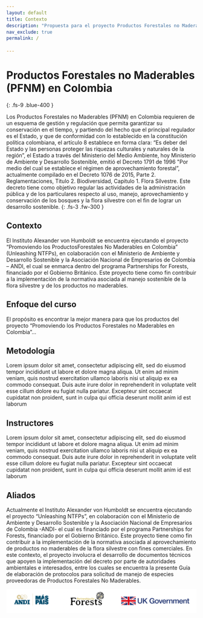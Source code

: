 ```yaml
---
layout: default
title: Contexto
description: "Propuesta para el proyecto Productos Forestales no Maderables en Colombia."
nav_exclude: true
permalink: /

---
```


# Productos Forestales no Maderables (PFNM) en Colombia
{: .fs-9 .blue-400 }

Los Productos Forestales no Maderables (PFNM) en Colombia requieren de un esquema de
gestión y regulación que permita garantizar su conservación en el tiempo, y partiendo del hecho
que el principal regulador es el Estado, y que de conformidad con lo establecido en la constitución
política colombiana, el artículo 8 establece en forma clara: “Es deber del Estado y las personas
proteger las riquezas culturales y naturales de la región”, el Estado a través del Ministerio del
Medio Ambiente, hoy Ministerio de Ambiente y Desarrollo Sostenible, emitió el Decreto 1791 de
1996 "Por medio del cual se establece el régimen de aprovechamiento forestal”,
actualmente compilado en el Decreto 1076 de 2015, Parte 2. Reglamentaciones, Titulo 2.
Biodiversidad, Capitulo 1. Flora Silvestre. Este decreto tiene como objetivo regular las actividades
de la administración pública y de los particulares respecto al uso, manejo, aprovechamiento y
conservación de los bosques y la flora silvestre con el fin de lograr un desarrollo sostenible.
{: .fs-3 .fw-300 }


## Contexto

El Instituto Alexander von Humboldt se encuentra ejecutando el proyecto “Promoviendo los ProductosForestales No Maderables en Colombia” (Unleashing NTFPs), en colaboración con el Ministerio de
Ambiente y Desarrollo Sostenible y la Asociación Nacional de Empresarios de Colombia – ANDI, el cual
se enmarca dentro del programa Partnerships for Forests, financiado por el Gobierno Británico. Este
proyecto tiene como fin contribuir a la implementación de la normativa asociada al manejo sostenible
de la flora silvestre y de los productos no maderables.

## Enfoque del curso

El propósito es encontrar la mejor manera para que los productos del proyecto “Promoviendo los Productos Forestales no Maderables en Colombia”...

## Metodología

Lorem ipsum dolor sit amet, consectetur adipiscing elit, sed do eiusmod tempor incididunt ut labore et dolore magna aliqua. Ut enim ad minim veniam, quis nostrud exercitation ullamco laboris nisi ut aliquip ex ea commodo consequat. Duis aute irure dolor in reprehenderit in voluptate velit esse cillum dolore eu fugiat nulla pariatur. Excepteur sint occaecat cupidatat non proident, sunt in culpa qui officia deserunt mollit anim id est laborum

## Instructores

Lorem ipsum dolor sit amet, consectetur adipiscing elit, sed do eiusmod tempor incididunt ut labore et dolore magna aliqua. Ut enim ad minim veniam, quis nostrud exercitation ullamco laboris nisi ut aliquip ex ea commodo consequat. Duis aute irure dolor in reprehenderit in voluptate velit esse cillum dolore eu fugiat nulla pariatur. Excepteur sint occaecat cupidatat non proident, sunt in culpa qui officia deserunt mollit anim id est laborum

## Aliados

Actualmente el Instituto Alexander von Humboldt se encuentra ejecutando el proyecto
“Unleashing NTFPs”, en colaboración con el Ministerio de Ambiente y Desarrollo Sostenible y la
Asociación Nacional de Empresarios de Colombia -ANDI- el cual es financiado por el programa
Partnerships for Forests, financiado por el Gobierno Británico. Este proyecto tiene como fin
contribuir a la implementación de la normativa asociada al aprovechamiento de productos no
maderables de la flora silvestre con fines comerciales. En este contexto, el proyecto involucra el
desarrollo de documentos técnicos que apoyen la implementación del decreto por parte de
autoridades ambientales e interesados, entre los cuales se encuentra la presente Guía de
elaboración de protocolos para solicitud de manejo de especies proveedoras de
Productos Forestales No Maderables.

![Aliados](https://raw.githubusercontent.com/lsbarrientos50/guia--especies-no-maderables/main/images/aliados.png)
